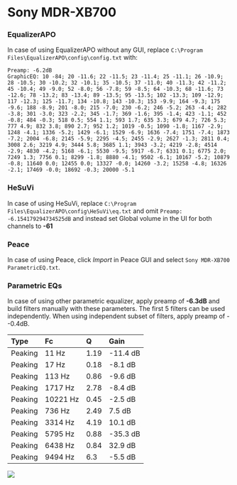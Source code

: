 # Sony MDR-XB700

### EqualizerAPO
In case of using EqualizerAPO without any GUI, replace `C:\Program Files\EqualizerAPO\config\config.txt`
with:
```
Preamp: -6.2dB
GraphicEQ: 10 -84; 20 -11.6; 22 -11.5; 23 -11.4; 25 -11.1; 26 -10.9; 28 -10.5; 30 -10.2; 32 -10.1; 35 -10.5; 37 -11.0; 40 -11.3; 42 -11.2; 45 -10.4; 49 -9.0; 52 -8.0; 56 -7.8; 59 -8.5; 64 -10.3; 68 -11.6; 73 -12.6; 78 -13.2; 83 -13.4; 89 -13.5; 95 -13.5; 102 -13.3; 109 -12.9; 117 -12.3; 125 -11.7; 134 -10.8; 143 -10.3; 153 -9.9; 164 -9.3; 175 -9.6; 188 -8.9; 201 -8.0; 215 -7.0; 230 -6.2; 246 -5.2; 263 -4.4; 282 -3.8; 301 -3.0; 323 -2.2; 345 -1.7; 369 -1.6; 395 -1.4; 423 -1.1; 452 -0.8; 484 -0.3; 518 0.5; 554 1.1; 593 1.7; 635 3.3; 679 4.7; 726 5.3; 777 4.9; 832 3.8; 890 2.7; 952 1.2; 1019 -0.5; 1090 -1.8; 1167 -2.9; 1248 -4.1; 1336 -5.2; 1429 -6.1; 1529 -6.9; 1636 -7.4; 1751 -7.4; 1873 -7.2; 2004 -6.8; 2145 -5.9; 2295 -4.5; 2455 -2.9; 2627 -1.3; 2811 0.4; 3008 2.6; 3219 4.9; 3444 5.8; 3685 1.1; 3943 -3.2; 4219 -2.8; 4514 -2.9; 4830 -4.2; 5168 -6.1; 5530 -9.5; 5917 -6.7; 6331 0.1; 6775 2.0; 7249 1.3; 7756 0.1; 8299 -1.8; 8880 -4.1; 9502 -6.1; 10167 -5.2; 10879 -0.8; 11640 0.0; 12455 0.0; 13327 -0.0; 14260 -3.2; 15258 -4.8; 16326 -2.1; 17469 -0.0; 18692 -0.3; 20000 -5.1
```

### HeSuVi
In case of using HeSuVi, replace `C:\Program Files\EqualizerAPO\config\HeSuVi\eq.txt` and omit `Preamp:
-6.154179294734525dB` and instead set Global volume in the UI for both channels to **-61**

### Peace
In case of using Peace, click *Import* in Peace GUI and select `Sony MDR-XB700 ParametricEQ.txt`.

### Parametric EQs
In case of using other parametric equalizer, apply preamp of **-6.3dB** and build filters manually
with these parameters. The first 5 filters can be used independently.
When using independent subset of filters, apply preamp of --0.4dB.

| Type    | Fc       |    Q | Gain     |
|:--------|:---------|:-----|:---------|
| Peaking | 11 Hz    | 1.19 | -11.4 dB |
| Peaking | 17 Hz    | 0.18 | -8.1 dB  |
| Peaking | 113 Hz   | 0.86 | -9.6 dB  |
| Peaking | 1717 Hz  | 2.78 | -8.4 dB  |
| Peaking | 10221 Hz | 0.45 | -2.5 dB  |
| Peaking | 736 Hz   | 2.49 | 7.5 dB   |
| Peaking | 3314 Hz  | 4.19 | 10.1 dB  |
| Peaking | 5795 Hz  | 0.88 | -35.3 dB |
| Peaking | 6438 Hz  | 0.84 | 32.9 dB  |
| Peaking | 9494 Hz  | 6.3  | -5.5 dB  |

![](https://raw.githubusercontent.com/jaakkopasanen/AutoEq/master/results/headphonecom/sbaf-serious/Sony%20MDR-XB700/Sony%20MDR-XB700.png)